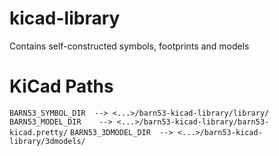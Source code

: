 # kicad-library
Contains self-constructed symbols, footprints and models

# KiCad Paths

```BARN53_SYMBOL_DIR  --> <...>/barn53-kicad-library/library/```
```BARN53_MODEL_DIR    --> <...>/barn53-kicad-library/barn53-kicad.pretty/```
```BARN53_3DMODEL_DIR  --> <...>/barn53-kicad-library/3dmodels/```

